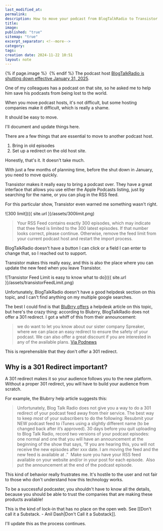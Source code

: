 ```yaml
---
last_modified_at: 
permalink: 
description: How to move your podcast from BlogTalkRadio to Transistor.
title: 
image: 
published: "true"
sitemap: "true"
excerpt_separator: <!--more-->
category: 
tags: 
creation date: 2024-11-22 10:51
layout: note
---
```



{% if page.image %} <img src="{{ page.image }}" alt=""> {% endif %}
The podcast host [BlogTalkRadio is shutting down effective January 31, 2025](https://podnews.net/article/blogtalkradio-customer-email). 

One of my colleagues has a podcast on that site, so he asked me to help him save his podcasts from being lost to the world. 

When you move podcast hosts, it's not difficult, but some hosting companies make it difficult, which is really a shame. 

It should be easy to move. 

I'll document and update things here. 

There are a few things that are essential to move to another podcast host. 

1. Bring in old episodes
2. Set up a redirect on the old host site. 

Honestly, that's it. It doesn't take much. 

With just a few months of planning time, before the shut down in January, you need to move quickly. 

Transistor makes it really easy to bring a podcast over. They have a great interface that allows you use either the Apple Podcasts listing, just by searching for the name, or you can plug in the RSS feed. 

For this particular show, Transistor even warned me something wasn't right. 

![300 limit]({{ site.url }}/assets/300limit.png)

> Your RSS Feed contains exactly 300 episodes, which may indicate that thee feed is limited to the 300 latest episodes. If that number looks correct, please continue. Otherwise, remove the  feed limit from your current podcast host and restart the import process.

BlogTalkRadio doesn't have a button I can click or a field I can enter to change that, so I reached out to support. 

Transistor makes this really easy, and this is also the place where you can update the new feed when you leave Transistor.

![Transistor Feed Limit is easy to know what to do]({{ site.url }}/assets/transistorFeedLimit.png)

Unfortunately, BlogTalkRadio doesn't have a good helpdesk section on this topic, and I can't find anything on my multiple google searches. 

The best I could find is that [BluBrry offers](https://blubrry.com/support/move-to-blubrry/moving-blog-talk-radio/) a helpdesk article on this topic, but here's the crazy thing: according to Blubrry, BlogTalkRadio does not offer a 301 redirect. I got a whiff of this from their announcement: 

> we do want to let you know about our sister company Spreaker, where we can place an easy redirect to ensure the safety of your podcast. We can also offer a great discount if you are interested in any of the available plans. [Via Podnews](https://podnews.net/article/blogtalkradio-customer-email)

This is reprehensible that they don't offer a 301 redirect. 
## Why is a 301 Redirect important? 
A 301 redirect makes it so your audience follows you to the new platform. Without a proper 301 redirect, you will have to build your audience from scratch. 

For example, the Blubrry help article suggests this: 
> Unfortunately, Blog Talk Radio does not give you a way to do a 301 redirect of your podcast feed away from their service. The best way to keep *most* of your subscribers to do the following:
> Resubmit your NEW podcast feed to iTunes using a slightly different name (to be changed back after it’s approved).
> 30 days before you quit uploading to Blog Talk Radio, record two versions of your podcast episodes:   one normal and one that you will have an announcement at the beginning of the show that says, “If you are hearing this, you will not receive the new episodes after xxx date. I am moving the feed and the new feed is available at <your website address>.”  Make sure you have your RSS feed available on your website and/or in your post for each episode.  Also put the announcement at the end of the podcast episode.

This kind of behavior really frustrates me. It's hostile to the user and not fair to those who don't understand how this technology works. 

To be a successful podcaster, you shouldn't have to know all the details, because you should be able to trust the companies that are making these products available! 

This is the kind of lock-in that has no place on the open web. See [[Don't call it a Substack. - Anil Dash|Don't Call it a Substack]]. 

I'll update this as the process continues. 